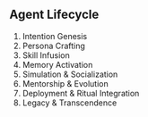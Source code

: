 ## Agent Lifecycle
1. Intention Genesis
2. Persona Crafting
3. Skill Infusion
4. Memory Activation
5. Simulation & Socialization
6. Mentorship & Evolution
7. Deployment & Ritual Integration
8. Legacy & Transcendence
